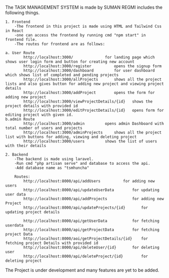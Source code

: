 The TASK MANAGEMENT SYSTEM is made by SUMAN REGMI includes the following things.

	1. Frontend 
		-The frontend in this project is made using HTML and Tailwind Css in React
		-one can access the frontend by running cmd "npm start" in frontend file.
		-The routes for frontend are as follows:
		
	a. User Route
			http://localhost:3000/				for landing page which shows user login form and button for creating new account
			http://localhost:3000/register			opens the signup form
			http://localhost:3000/dashboard			for user dashboard which shows list of completed and pending projects
			http://localhost:3000/allProjects		shows all the project lists and also gives button for adding new project and viewing project details
			http://localhost:3000/addProject		opens the form for adding new project
			http://localhost:3000/viewProjectDetails/{id}	shows the project details with provided id
			http://localhost:3000/editProjectDetails/{id}	opens form for editing project with given id.
	b.admin Route
			http://localhost:3000/admin			opens admin Dashboard with total number of users and projects
			http://localhost:3000/adminProjects		shows all the project list with buttons for adding, viewing and deleting project
			http://localhost:3000/users			shows the list of users with their details

	2. Backend
		-The backend is made using laravel.
		-Run cmd "php artisan serve" and database to access the api.
		-Add database name as "tsmhuncha"

		Routes:
			http://localhost:8000/api/addUsers			for adding new users
			http://localhost:8000/api/updateUserData		for updating user data
			http://localhost:8000/api/addProjects			for adding new Project
			http://localhost:8000/api/updateProjects/{id}		for updating project details

			http://localhost:8000/api/getUserData			for fetching userdata
			http://localhost:8000/api/getProjectData		for fetching project Data
			http://localhost:8000/aoi/getProjectDetails/{id}	for fetching project Details with provided id
			http://localhost:8000/api/deleteUser/{id}		for deleting user
			http://localhost:8000/api/deleteProject/{id}		for deleting project

The Project is under development and many features are yet to be added.
